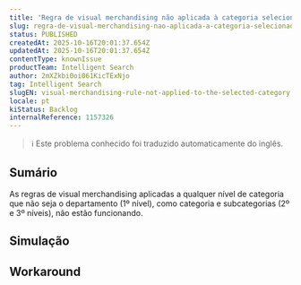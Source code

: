 ```yaml
---
title: 'Regra de visual merchandising não aplicada à categoria selecionada'
slug: regra-de-visual-merchandising-nao-aplicada-a-categoria-selecionada
status: PUBLISHED
createdAt: 2025-10-16T20:01:37.654Z
updatedAt: 2025-10-16T20:01:37.654Z
contentType: knownIssue
productTeam: Intelligent Search
author: 2mXZkbi0oi061KicTExNjo
tag: Intelligent Search
slugEN: visual-merchandising-rule-not-applied-to-the-selected-category
locale: pt
kiStatus: Backlog
internalReference: 1157326
---
```


>ℹ️ Este problema conhecido foi traduzido automaticamente do inglês.

## Sumário


As regras de visual merchandising aplicadas a qualquer nível de categoria que não seja o departamento (1º nível), como categoria e subcategorias (2º e 3º níveis), não estão funcionando.
## Simulação


## Workaround

